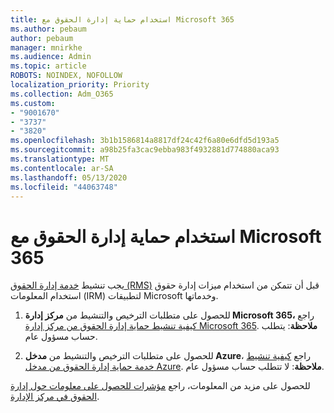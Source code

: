 ```yaml
---
title: استخدام حماية إدارة الحقوق مع Microsoft 365
ms.author: pebaum
author: pebaum
manager: mnirkhe
ms.audience: Admin
ms.topic: article
ROBOTS: NOINDEX, NOFOLLOW
localization_priority: Priority
ms.collection: Adm_O365
ms.custom:
- "9001670"
- "3737"
- "3820"
ms.openlocfilehash: 3b1b1586814a8817df24c42f6a80e6dfd5d193a5
ms.sourcegitcommit: a98b25fa3cac9ebba983f4932881d774880aca93
ms.translationtype: MT
ms.contentlocale: ar-SA
ms.lasthandoff: 05/13/2020
ms.locfileid: "44063748"
---
```

# <a name="use-rights-management-protection-with-microsoft-365"></a>استخدام حماية إدارة الحقوق مع Microsoft 365

يجب تنشيط [خدمة إدارة الحقوق (RMS)](https://docs.microsoft.com/azure/information-protection/what-is-azure-rms) قبل أن تتمكن من استخدام ميزات إدارة حقوق استخدام المعلومات (IRM) لتطبيقات Microsoft وخدماتها.

1. للحصول على متطلبات الترخيص والتنشيط من **مركز إدارة Microsoft 365،** راجع [كيفية تنشيط حماية إدارة الحقوق من مركز إدارة Microsoft 365](https://docs.microsoft.com/azure/information-protection/activate-office365). **ملاحظة**: يتطلب حساب مسؤول عام.

2. للحصول على متطلبات الترخيص والتنشيط من **مدخل Azure**، راجع [كيفية تنشيط خدمة حماية إدارة الحقوق من مدخل Azure](https://docs.microsoft.com/azure/information-protection/activate-azure). **ملاحظة**: لا تتطلب حساب مسؤول عام.

للحصول على مزيد من المعلومات، راجع [مؤشرات للحصول على معلومات حول إدارة الحقوق في مركز الإدارة](https://docs.microsoft.com/office365/enterprise/activate-rms-in-office-365).
